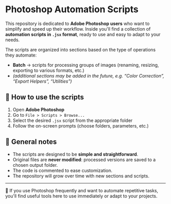 
# Photoshop Automation Scripts

This repository is dedicated to **Adobe Photoshop users** who want to simplify and speed up their workflow.
Inside you'll find a collection of **automation scripts in `.jsx` format**, ready to use and easy to adapt to your needs.

The scripts are organized into sections based on the type of operations they automate:

- **Batch** → scripts for processing groups of images (renaming, resizing, exporting to various formats, etc.)
- *(additional sections may be added in the future, e.g. “Color Correction”, “Export Helpers”, “Utilities”)*

## 🚀 How to use the scripts
1. Open **Adobe Photoshop**
2. Go to `File > Scripts > Browse...`
3. Select the desired `.jsx` script from the appropriate folder
4. Follow the on-screen prompts (choose folders, parameters, etc.)

## 📝 General notes
- The scripts are designed to be **simple and straightforward**.
- Original files are **never modified**: processed versions are saved to a chosen output folder.
- The code is commented to ease customization.
- The repository will grow over time with new sections and scripts.

---

📌 If you use Photoshop frequently and want to automate repetitive tasks, you'll find useful tools here to use immediately or adapt to your projects.
